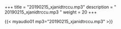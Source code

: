 +++
title = "20190215_xjanidtrccu.mp3"
description = " 20190215_xjanidtrccu.mp3 "
weight = 20
+++

{{< myaudio01 mp3="20190215_xjanidtrccu.mp3" >}}

